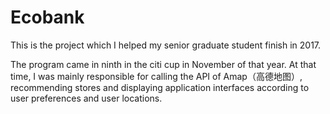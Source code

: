 # Ecobank

This is the project which I helped my senior graduate student finish in 2017. 

The program came in ninth in the citi cup in November of that year. At that time, I was mainly responsible for calling the API of Amap（高德地图）, recommending stores and displaying application interfaces according to user preferences and user locations.
